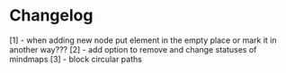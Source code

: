 # Changelog

[1] - when adding new node put element in the empty place or mark it in another way???
[2] - add option to remove and change statuses of mindmaps
[3] - block circular paths
